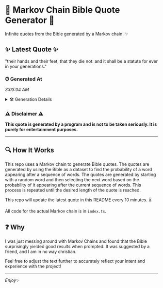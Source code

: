 # 📖 Markov Chain Bible Quote Generator 📖

Infinite quotes from the Bible generated by a Markov chain. ✨

## ✨ Latest Quote ✨
"their hands and their feet, that they die not: and it shall be a statute for ever in your generations."

### ⏰ Generated At
*3:03:04 AM*

<details>
    <summary>🛠️ Generation Details</summary>
    <p>
        <strong>🌱 Seed:</strong> their<br>
        <strong>🔄 Iterations:</strong> 19<br>
        <strong>📜 Context History:</strong><br>[ their ]: hands<br>[ their, hands ]: and<br>[ their, hands, and ]: their<br>[ their, hands, and, their ]: feet,<br>[ their, hands, and, their, feet, ]: that<br>[ their, hands, and, their, feet,, that ]: they<br>[ hands, and, their, feet,, that, they ]: die<br>[ and, their, feet,, that, they, die ]: not:<br>[ their, feet,, that, they, die, not: ]: and<br>[ feet,, that, they, die, not:, and ]: it<br>[ that, they, die, not:, and, it ]: shall<br>[ they, die, not:, and, it, shall ]: be<br>[ die, not:, and, it, shall, be ]: a<br>[ not:, and, it, shall, be, a ]: statute<br>[ and, it, shall, be, a, statute ]: for<br>[ it, shall, be, a, statute, for ]: ever<br>[ shall, be, a, statute, for, ever ]: in<br>[ be, a, statute, for, ever, in ]: your<br>[ a, statute, for, ever, in, your ]: generations.<br>
    </p>
</details>

### ⚠️ Disclaimer ⚠️
**This quote is generated by a program and is not to be taken seriously. It is purely for entertainment purposes.**

---

## 🔍 How It Works

This repo uses a Markov chain to generate Bible quotes. The quotes are generated by using the Bible as a dataset to find the probability of a word appearing after a sequence of words. The quotes are generated by starting with a random word and then selecting the next word based on the probability of it appearing after the current sequence of words. This process is repeated until the desired length of the quote is reached.

This repo will update the latest quote in this README every 10 minutes. ⏳

All code for the actual Markov chain is in `index.ts`.

## ❓ Why

I was just messing around with Markov Chains and found that the Bible surprisingly yielded good results when prompted. 
It was suggested by a friend, and I am in no way christian.

Feel free to adjust the text further to accurately reflect your intent and experience with the project!

---

*Enjoy*✨
